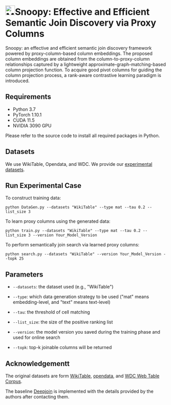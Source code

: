 # **<img src="https://github.com/ZJU-DAILY/Snoopy/blob/main/snoopy.jpg" alt="My Logo" width="30" />Snoopy: Effective and Efficient Semantic Join Discovery via Proxy Columns**
Snoopy: an effective and efficient semantic join discovery framework powered by proxy-column-based column embeddings. The proposed column embeddings are obtained from the column-to-proxy-column relationships captured by a lightweight approximate-graph-matching-based column projection function. To acquire good pivot columns for guiding the column projection process, a rank-aware contrastive learning paradigm is introduced.
## Requirements

* Python 3.7
* PyTorch 1.10.1
* CUDA 11.5
* NVIDIA 3090 GPU

Please refer to the source code to install all required packages in Python.

## Datasets
We use WikiTable, Opendata, and WDC. We provide our [experimental datasets](https://drive.google.com/drive/folders/19vwb45WCayF2j8oPOFf2QVHVopIrgFva?usp=sharing). 

## Run Experimental Case
To construct training data:

```
python DataGen.py --datasets "WikiTable" --type mat --tau 0.2 --list_size 3
```

To learn proxy columns using the generated data:

```
python train.py --datasets "WikiTable" --type mat --tau 0.2 --list_size 3 --version Your_Model_Version
```

To perform semantically join search via learned proxy columns:

```
python search.py --datasets "WikiTable" --version Your_Model_Version --topk 25
```

## Parameters
- `--datasets`: the dataset used (e.g., "WikiTable")

- `--type`: which data generation strategy to be used ("mat" means embedding-level, and "text" means text-level)

- `--tau`: the threshold of cell matching

- `--list_size`: the size of the positive ranking list

- `--version`: the model version you saved during the training phase and used for online search

- `--topk`: top-k joinable columns will be returned


## Acknowledgementt
The original datasets are form [WikiTable](http://websail-fe.cs.northwestern.edu/TabEL/), [opendata](https://arxiv.org/pdf/2209.13589.pdf), and [WDC Web Table Corpus](http://webdatacommons.org/webtables/2015/downloadInstructions.html).

The baseline [Deepjoin](https://www.vldb.org/pvldb/vol16/p2458-dong.pdf) is implemented with the details provided by the authors after contacting them.
